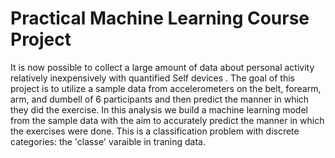 # Practical Machine Learning Course Project

It is now possible to collect a large amount of data about personal activity relatively inexpensively with quantified Self devices . The goal of this project is to utilize a sample data from accelerometers on the belt, forearm, arm, and dumbell of 6 participants and then predict the manner in which they did the exercise. In this analysis we build a machine learning model from the sample data with the aim to accurately predict the manner in which the exercises were done. This is a classification problem with discrete categories: the 'classe' varaible in traning data.
